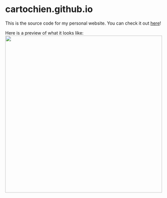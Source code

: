 # cartochien.github.io
This is the source code for my personal website. You can check it out [here](https://cartochien.github.io/)!

Here is a preview of what it looks like:
<img src="https://github.com/cartochien/cartochien.github.io/blob/master/img/preview.png https://github.com/cartochien/interactive_ocarina/blob/master/demo.gif" width="500">